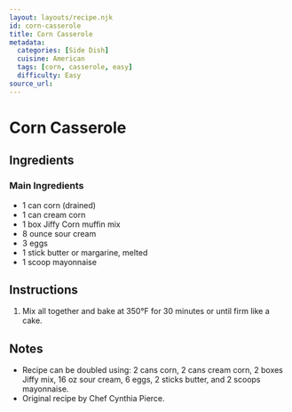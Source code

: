 ```yaml
---
layout: layouts/recipe.njk
id: corn-casserole
title: Corn Casserole
metadata:
  categories: [Side Dish]
  cuisine: American
  tags: [corn, casserole, easy]
  difficulty: Easy
source_url: 
---
```


# Corn Casserole

## Ingredients

### Main Ingredients
- 1 can corn (drained)
- 1 can cream corn
- 1 box Jiffy Corn muffin mix
- 8 ounce sour cream
- 3 eggs
- 1 stick butter or margarine, melted
- 1 scoop mayonnaise

## Instructions

1. Mix all together and bake at 350°F for 30 minutes or until firm like a cake.

## Notes
- Recipe can be doubled using: 2 cans corn, 2 cans cream corn, 2 boxes Jiffy mix, 16 oz sour cream, 6 eggs, 2 sticks butter, and 2 scoops mayonnaise.
- Original recipe by Chef Cynthia Pierce.